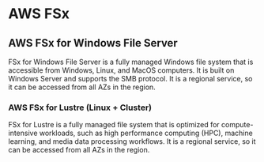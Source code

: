 # AWS FSx

## AWS FSx for Windows File Server

FSx for Windows File Server is a fully managed Windows file system that is accessible from Windows, Linux, and MacOS computers. It is built on Windows Server and supports the SMB protocol. It is a regional service, so it can be accessed from all AZs in the region.

### AWS FSx for Lustre (Linux + Cluster)

FSx for Lustre is a fully managed file system that is optimized for compute-intensive workloads, such as high performance computing (HPC), machine learning, and media data processing workflows. It is a regional service, so it can be accessed from all AZs in the region.
